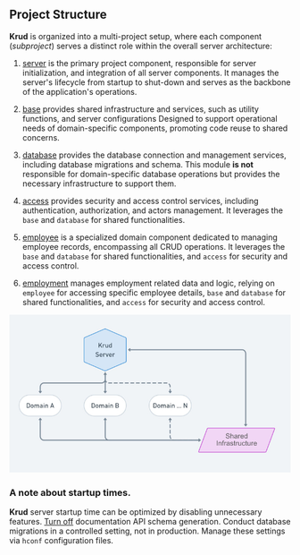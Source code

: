 ## Project Structure

**Krud** is organized into a multi-project setup, where each component (_subproject_) serves a distinct role within
the overall server architecture:

1. [server](../krud-server) is the primary project component, responsible for server initialization, and integration of all server components.
   It manages the server's lifecycle from startup to shut-down and serves as the backbone of the application's operations.

2. [base](../krud-system/base) provides shared infrastructure and services, such as utility functions, and server configurations
   Designed to support operational needs of domain-specific components, promoting code reuse to shared concerns.

3. [database](../krud-system/database) provides the database connection and management services, including database migrations and schema.
   This module **is not** responsible for domain-specific database operations but provides the necessary infrastructure to support them.

4. [access](../krud-system/access) provides security and access control services, including authentication, authorization,
   and actors management. It leverages the `base` and `database` for shared functionalities.

5. [employee](../krud-domain/employee) is a specialized domain component dedicated to managing employee records, encompassing all CRUD operations.
   It leverages the `base` and `database` for shared functionalities, and `access` for security and access control.

6. [employment](../krud-domain/employment) manages employment related data and logic, relying on
   `employee` for accessing specific employee
   details, `base` and `database` for shared functionalities, and `access` for security and access control.

<img src="./screenshots/server.jpg" width="800" alt="server">

### A note about startup times.

**Krud** server startup time can be optimized by disabling unnecessary features.
[Turn off](../krud-system/base/src/main/resources/config/config_api_schema.conf) documentation API schema generation.
Conduct database migrations in a controlled setting, not in production. Manage these settings via `hconf` configuration files.
